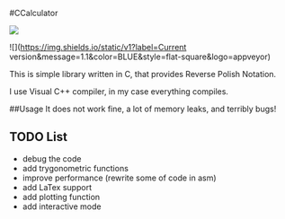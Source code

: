 #CCalculator 

![](https://img.shields.io/static/v1?label=Language&message=C&color=BLUE&style=flat-square&logo=appveyor)

![](https://img.shields.io/static/v1?label=Current version&message=1.1&color=BLUE&style=flat-square&logo=appveyor)

This is simple library written in C, that provides Reverse Polish Notation.

I use Visual C++ compiler, in my case everything compiles.

##Usage
It does not work fine, a lot of memory leaks, and terribly bugs!
## TODO List
- debug the code
- add trygonometric functions
- improve performance (rewrite some of code in asm)
- add LaTex support
- add plotting function
- add interactive mode 